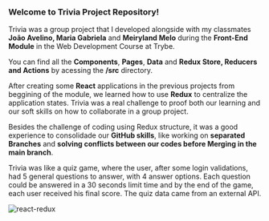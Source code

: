 ### Welcome to Trivia Project Repository!

Trivia was a group project that I developed alongside with my classmates **João Avelino, Maria Gabriela** and **Meiryland Melo** during the **Front-End Module** in the Web Development Course at Trybe.

You can find all the **Components**, **Pages**, **Data** and **Redux Store, Reducers and Actions** by acessing the **/src** directory. 

After creating some **React** applications in the previous projects from beggining of the module, we learned how to use **Redux** to centralize the application states. Trivia was a real challenge to proof both our learning and our soft skills on how to collaborate in a group project.

Besides the challenge of coding using Redux structure, it was a good experience to consolidade our **GitHub skills**, like working on **separated Branches** and **solving conflicts between our codes before Merging in the main branch**.

Trivia was like a quiz game, where the user, after some login validations, had 5 general questions to answer, with 4 answer options. Each question could be answered in a 30 seconds limit time and by the end of the game, each user received his final score. The quiz data came from an external API.

<img src="https://miro.medium.com/max/800/1*bs6W6c6yYS36PcD9joLVtw.png" alt="react-redux" />
